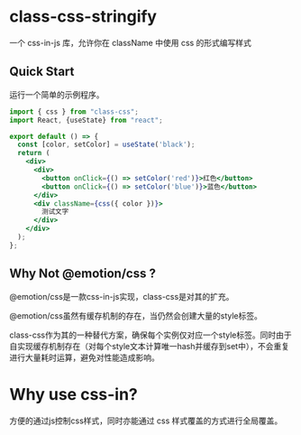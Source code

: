 # class-css-stringify

一个 css-in-js 库，允许你在 className 中使用 css 的形式编写样式
## Quick Start

运行一个简单的示例程序。

```jsx
import { css } from "class-css";
import React, {useState} from "react";

export default () => {
  const [color, setColor] = useState('black');
  return (
    <div>
      <div>
        <button onClick={() => setColor('red')}>红色</button>
        <button onClick={() => setColor('blue')}>蓝色</button>
      </div>
      <div className={css({ color })}>
        测试文字
      </div>
    </div>
  );
};
```
## Why Not @emotion/css ?
 @emotion/css是一款css-in-js实现，class-css是对其的扩充。
 
 @emotion/css虽然有缓存机制的存在，当仍然会创建大量的style标签。

 class-css作为其的一种替代方案，确保每个实例仅对应一个style标签。同时由于自实现缓存机制存在（对每个style文本计算唯一hash并缓存到set中），不会重复进行大量耗时运算，避免对性能造成影响。

# Why use css-in?
方便的通过js控制css样式，同时亦能通过 css 样式覆盖的方式进行全局覆盖。